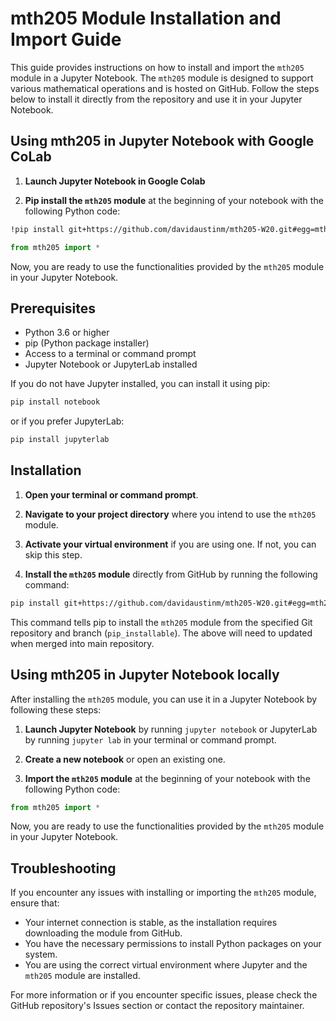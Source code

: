 
# mth205 Module Installation and Import Guide

This guide provides instructions on how to install and import the `mth205` module in a Jupyter Notebook. The `mth205` module is designed to support various mathematical operations and is hosted on GitHub. Follow the steps below to install it directly from the repository and use it in your Jupyter Notebook.

## Using mth205 in Jupyter Notebook with Google CoLab

1. **Launch Jupyter Notebook in Google Colab**

2. **Pip install the `mth205` module** at the beginning of your notebook with the following Python code:

```bash
!pip install git+https://github.com/davidaustinm/mth205-W20.git#egg=mth205
```

```python
from mth205 import *
```

Now, you are ready to use the functionalities provided by the `mth205` module in your Jupyter Notebook.

## Prerequisites
- Python 3.6 or higher
- pip (Python package installer)
- Access to a terminal or command prompt
- Jupyter Notebook or JupyterLab installed

If you do not have Jupyter installed, you can install it using pip:

```bash
pip install notebook
```

or if you prefer JupyterLab:

```bash
pip install jupyterlab
```

## Installation

1. **Open your terminal or command prompt**.
   
2. **Navigate to your project directory** where you intend to use the `mth205` module.

3. **Activate your virtual environment** if you are using one. If not, you can skip this step.

4. **Install the `mth205` module** directly from GitHub by running the following command:

```bash
pip install git+https://github.com/davidaustinm/mth205-W20.git#egg=mth205
```

This command tells pip to install the `mth205` module from the specified Git repository and branch (`pip_installable`).
The above will need to updated when merged into main repository.

## Using mth205 in Jupyter Notebook locally

After installing the `mth205` module, you can use it in a Jupyter Notebook by following these steps:

1. **Launch Jupyter Notebook** by running `jupyter notebook` or JupyterLab by running `jupyter lab` in your terminal or command prompt.

2. **Create a new notebook** or open an existing one.

3. **Import the `mth205` module** at the beginning of your notebook with the following Python code:

```python
from mth205 import *
```

Now, you are ready to use the functionalities provided by the `mth205` module in your Jupyter Notebook.

## Troubleshooting

If you encounter any issues with installing or importing the `mth205` module, ensure that:

- Your internet connection is stable, as the installation requires downloading the module from GitHub.
- You have the necessary permissions to install Python packages on your system.
- You are using the correct virtual environment where Jupyter and the `mth205` module are installed.

For more information or if you encounter specific issues, please check the GitHub repository's Issues section or contact the repository maintainer.
